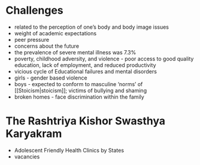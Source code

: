 # Challenges
- related to the perception of one’s body and body image issues
- weight of academic expectations
- peer pressure
- concerns about the future
- the prevalence of severe mental illness was 7.3%
- poverty, childhood adversity, and violence - poor access to good quality education, lack of employment, and reduced productivity
- vicious cycle of Educational failures and mental disorders
- girls - gender based violence
- boys - expected to conform to masculine ‘norms’ of [[Stoicism|stoicism]]; victims of bullying and shaming
- broken homes - face discrimination within the family
# The Rashtriya Kishor Swasthya Karyakram
- Adolescent Friendly Health Clinics by States
- vacancies